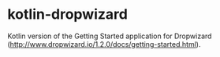 # kotlin-dropwizard

Kotlin version of the Getting Started application for Dropwizard (http://www.dropwizard.io/1.2.0/docs/getting-started.html). 
